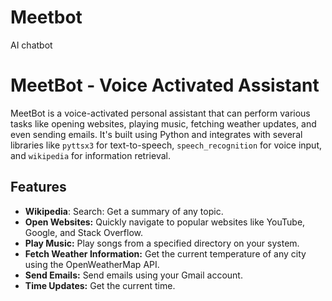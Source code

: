 # Meetbot
AI chatbot 
# MeetBot - Voice Activated Assistant

MeetBot is a voice-activated personal assistant that can perform various tasks like opening websites, playing music, fetching weather updates, and even sending emails. It's built using Python and integrates with several libraries like `pyttsx3` for text-to-speech, `speech_recognition` for voice input, and `wikipedia` for information retrieval.

## Features
- **Wikipedia**: Search: Get a summary of any topic.
- **Open Websites:** Quickly navigate to popular websites like YouTube, Google, and Stack Overflow.
- **Play Music:** Play songs from a specified directory on your system.
- **Fetch Weather Information:** Get the current temperature of any city using the OpenWeatherMap API.
- **Send Emails:** Send emails using your Gmail account.
- **Time Updates:** Get the current time.


